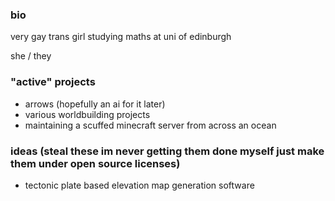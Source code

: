 <!--
**tofu-7/tofu-7** is a ✨ _special_ ✨ repository because its `README.md` (this file) appears on your GitHub profile.

Here are some ideas to get you started:

- 🔭 I’m currently working on ...
- 🌱 I’m currently learning ...
- 👯 I’m looking to collaborate on ...
- 🤔 I’m looking for help with ...
- 💬 Ask me about ...
- 📫 How to reach me: ...
- 😄 Pronouns: ...
- ⚡ Fun fact: ...
-->
### bio

very gay trans girl studying maths at uni of edinburgh

she / they

### "active" projects 

- arrows (hopefully an ai for it later)
- various worldbuilding projects
- maintaining a scuffed minecraft server from across an ocean

### ideas (steal these im never getting them done myself just make them under open source licenses)

- tectonic plate based elevation map generation software
